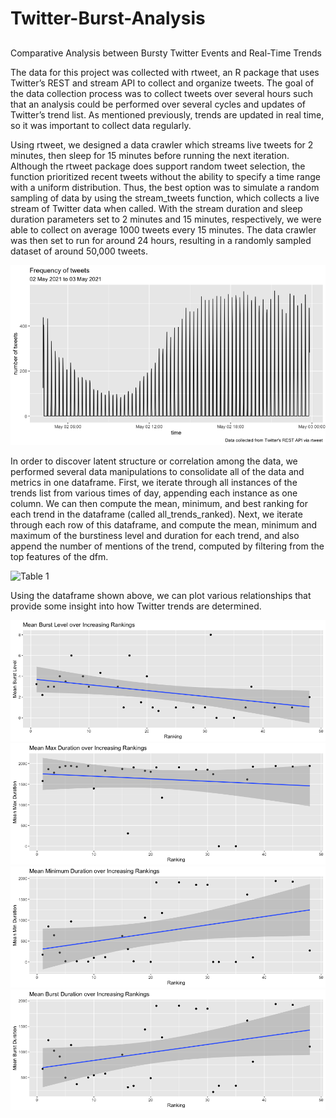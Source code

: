# Twitter-Burst-Analysis

##
Comparative Analysis between Bursty Twitter Events and Real-Time Trends


The data for this project was collected with rtweet, an R package that uses Twitter’s REST and stream API to collect and organize tweets. The goal of the data collection process was to collect tweets over several hours such that an analysis could be performed over several cycles and updates of Twitter’s trend list. As mentioned previously, trends are updated in real time, so it was important to collect data regularly.

Using rtweet, we designed a data crawler which streams live tweets for 2 minutes, then sleep for 15 minutes before running the next iteration. Although the rtweet package does support random tweet selection, the function prioritized recent tweets without the ability to specify a time range with a uniform distribution. Thus, the best option was to simulate a random sampling of data by using the stream_tweets function, which collects a live stream of Twitter data when called. With the stream duration and sleep duration parameters set to 2 minutes and 15 minutes, respectively, we were able to collect on average 1000 tweets every 15 minutes. The data crawler was then set to run for around 24 hours, resulting in a randomly sampled dataset of around 50,000 tweets.

![Figure 1](/figures/tweet_stream_frequency.png)

In order to discover latent structure or correlation among the data, we performed several data manipulations to consolidate all of the data and metrics in one dataframe. First, we iterate through all instances of the trends list from various times of day, appending each instance as one column. We can then compute the mean, minimum, and best ranking for each trend in the dataframe (called all_trends_ranked). Next, we iterate through each row of this dataframe, and compute the mean, minimum and maximum of the burstiness level and duration for each trend, and also append the number of mentions of the trend, computed by filtering from the top features of the dfm. 

![Table 1](/figures/all_trends_ranked_df.png)

Using the dataframe shown above, we can plot various relationships that provide some insight into how Twitter trends are determined.

![Figure 2](/figures/plot1.png)
![Figure 3](/figures/plot2.png)
![Figure 4](/figures/plot3.png)
![Figure 5](/figures/plot4.png)
